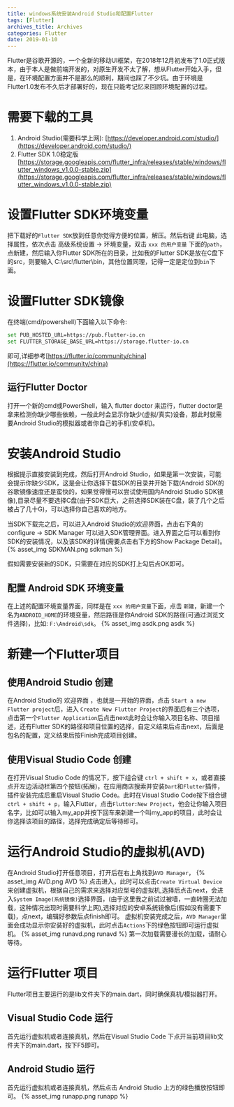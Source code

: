 ```yaml
---
title: windows系统安装Android Studio和配置Flutter
tags: [Flutter]
archives_title: Archives
categories: Flutter
date: 2019-01-10
---
```


Flutter是谷歌开源的，一个全新的移动UI框架，在2018年12月初发布了1.0正式版本，由于本人是做前端开发的，对原生开发不太了解，想从Flutter开始入手，但是，在环境配置方面并不是那么的顺利，期间也踩了不少坑。由于环境是Flutter1.0发布不久后才部署好的，现在只能考记忆来回顾环境配置的过程。

# 需要下载的工具

1. Android Studio(需要科学上网): [https://developer.android.com/studio/](https://developer.android.com/studio/)
2. Flutter SDK 1.0稳定版 [https://storage.googleapis.com/flutter_infra/releases/stable/windows/flutter_windows_v1.0.0-stable.zip](https://storage.googleapis.com/flutter_infra/releases/stable/windows/flutter_windows_v1.0.0-stable.zip)

# 设置Flutter SDK环境变量

把下载好的`Flutter SDK`放到任意你觉得方便的位置，解压。然后右键 此电脑，选择属性，依次点击 高级系统设置 -> 环境变量，双击 `xxx 的用户变量` 下面的`path`，点新建，然后输入你Flutter SDK所在的目录，比如我的Flutter SDK是放在C盘下的src，则要输入 C:\src\flutter\bin，其他位置同理，记得一定是定位到`bin`下面。

# 设置Flutter SDK镜像

在终端(cmd/powershell)下面输入以下命令:
```sh
set PUB_HOSTED_URL=https://pub.flutter-io.cn
set FLUTTER_STORAGE_BASE_URL=https://storage.flutter-io.cn
```
即可,详细参考[https://flutter.io/community/china](https://flutter.io/community/china)

## 运行Flutter Doctor

打开一个新的cmd或PowerShell，输入 flutter doctor 来运行，flutter doctor是拿来检测你缺少哪些依赖，一般此时会显示你缺少(虚拟/真实)设备，那此时就需要Android Studio的模拟器或者你自己的手机(安卓机)。


# 安装Android Studio

根据提示直接安装到完成，然后打开Android Studio，如果是第一次安装，可能会提示你缺少SDK，这是会让你选择下载SDK的目录并开始下载(Android SDK的谷歌镜像速度还是蛮快的，如果觉得慢可以尝试使用国内Android Studio SDK镜像),目录尽量不要选择C盘(由于SDK巨大，之前选择SDK装在C盘，装了几个之后被占了几十G)，可以选择你自己喜欢的地方。

当SDK下载完之后，可以进入Android Studio的欢迎界面，点击右下角的configure -> SDK Manager 可以进入SDK管理界面。进入界面之后可以看到你SDK的安装情况，以及该SDK的详情(需要点击右下方的Show Package Detail)。
{% asset_img SDKMAN.png sdkman %}

假如需要安装新的SDK，只需要在对应的SDK打上勾后点OK即可。

## 配置 Android SDK 环境变量

在上述的配置环境变量界面，同样是在 `xxx 的用户变量`下面，点击 `新建`，新建一个名为`ANDROID_HOME`的环境变量，然后路径是你Android SDK的路径(可通过浏览文件选择)，比如: `F:\Android\sdk`。
{% asset_img asdk.png asdk %}

# 新建一个Flutter项目

## 使用Android Studio 创建

在Android Studio的 欢迎界面 ，也就是一开始的界面，点击 `Start a new Flutter project`后，进入 `Create New Flutter Project`的界面后有三个选项，点击第一个`Flutter Application`后点击next此时会让你输入项目名称、项目描述，还有Flutter SDK的路径和项目位置的选择，自定义结束后点击next，后面是包名的配置，定义结束后按Finish完成项目创建。

## 使用Visual Studio Code 创建

在打开Visual Studio Code 的情况下，按下组合键 `ctrl + shift + x`，或者直接点开左边活动栏第四个按钮(拓展)，在应用商店搜索并安装`Dart`和`Flutter`插件，插件安装完成后重启Visual Studio Code。此时在Visual Studio Code按下组合键 `ctrl + shift + p`，输入Flutter，点击`Flutter:New Project`，他会让你输入项目名字，比如可以输入my_app并按下回车来新建一个叫my_app的项目，此时会让你选择该项目的路径，选择完成确定后等待即可。

# 运行Android Studio的虚拟机(AVD)

在Android Studio打开任意项目，打开后在右上角找到`AVD Manager`，
{% asset_img AVD.png AVD %}
点击进入，此时可以点击`Create Virtual Device`来创建虚拟机，根据自己的需求来选择对应型号的虚拟机,选择后点击next，会进入`System Image(系统镜像)`选择界面，(由于这里我之前试过被墙，一直转圈无法加载，这种情况出现时需要科学上网),选择对应的安卓系统镜像后(假如没有需要下载)，点next，编辑好参数后点finish即可。
虚拟机安装完成之后，`AVD Manager`里面会成功显示你安装好的虚拟机，此时点击`Actions`下的绿色按钮即可运行虚拟机。
{% asset_img runavd.png runavd %}
第一次加载需要漫长的加载，请耐心等待。

# 运行Flutter 项目

Flutter项目主要运行的是lib文件夹下的main.dart，同时确保真机/模拟器打开。

## Visual Studio Code 运行

首先运行虚拟机或者连接真机，然后在Visual Studio Code 下点开当前项目lib文件夹下的main.dart，按下F5即可。

## Android Studio 运行


首先运行虚拟机或者连接真机，然后点击 Android Studio 上方的绿色播放按钮即可。
{% asset_img runapp.png runapp %}